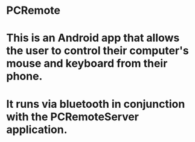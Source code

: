 # PCRemote
# This is an Android app that allows the user to control their computer's mouse and keyboard from their phone.
# It runs via bluetooth in conjunction with the PCRemoteServer application. 
